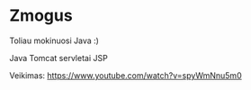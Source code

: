 # Zmogus

Toliau mokinuosi Java :)

Java Tomcat servletai JSP 

Veikimas:
https://www.youtube.com/watch?v=spyWmNnu5m0

